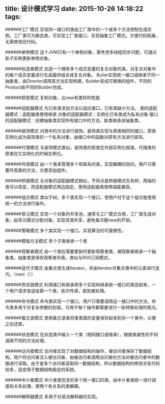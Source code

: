 title: 设计模式学习
date: 2015-10-26 14:18:22
tags:
---

######工厂模式
实现同一接口的类由工厂类中的一个或多个方法控制生成实例。工厂类可为静态类，可实现工厂类接口，实现抽象工厂模式。方便代码拓展，无需修改旧代码。

######单例模式
这个JVM只有一个单例对象，需考虑多线程同步问题，可通过影子实例更新单例对象。

######创造者模式
创造一个拥有多个成员变量的复合对象的类，对复合对象中的每个成员变量进行生成最终组合成复合对象。
Builer实现统一接口或继承于同一抽象类，由Director调用其方法实现构建。Builder变成可替换的组件，不同的Product由不同的Builder完成。

######原型模式
复制对象，比new有更好的性能

######适配器模式
为已有类添加方法以适应接口，已有类缺少方法。
类的适配器模式：适配器类使用继承
对象的适配器模式：实例化已有类成为私有对象
接口的适配器模式：创建抽象类实现所有接口中的方法，新类继承该抽象类。

######装饰模式
对类中的方法进行装饰。装饰类实现与原类相同的接口，原类实例化成为装饰类的一个私有对象，由接口中的函数对原有方法进行装饰。

######代理模式
与装饰模式类似，装饰类的原类在外部实例化赋值，代理类的原类在它实例化的时候实例化。

######外观模式
由一个类来管理多个有联系的类，实现解耦的目的。用户只需要外观类的方法，方便添加组件。

######桥接模式
与对象的适配器模式相似，不同点是桥接模式先有桥，两端的类可以改变，而适配器模式两边固定，使用适配器类使两端能兼容。

######组合模式
类似于树，多个类实现一个接口，使用户对于这个组合能使用统一的方法进行操作。

######享元模式
实现一个对象的共享池，通常与工厂模式合用，工厂类生成对象，由享元模式分配对象。实现资源共享，避免每次都new的开销。

######策略模式
多个类实现一个接口，实现算法的可替换性。

######模版方法模式
多个子类继承一个类

######观察者模式
由一个类在需要更新时更新观察者类，被观察者继承一个抽象类，抽象类里保存观察者列表。类似与RSS订阅模式。

######迭代子模式
由集合类生成Iterator，并由Iterator对集合类中的元素进行迭代。（next（））

######责任链模式
利用接口和继承把多个实现和继承统一接口的类连起来，一个用户请求发送给第一个类，依次传递，直到被处理。

######命令模式
命令类实现一个接口，用户只需要调用这一接口中的方法，命令类多用于对复杂参数的封装，可用于每个操作都需要进行一些特殊处理的情况。

######备忘录模式
使用备忘录类将类里面的变量保存起来到另一个类中，以便之后还原。

######状态模式
在状态类中输入一个类（相同接口或继承），根据类属性的不同调用不同的方法处理。

######访问者模式
访问者实现了对数据结构的操作，被访问者保存了数据结构，用户将访问者注入被访问者，由被访问者调用访问者的方法对被访问者中的数据进行读取。由于是多个访问者读取同一数据结构，所以数据结构的修改涉及代码较多，适宜用于数据结构稳定的系统。

######中介者模式
中介者类包含的多个统一接口的类，由中介者类统一进行调度和关系处理，使两个有关系的类解耦。

######解释器模式
多用于对语法解释器的实现。




